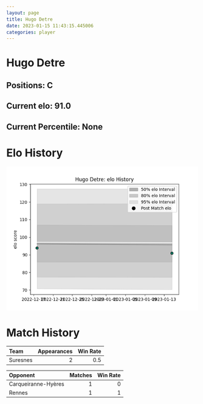 ```yaml
---  
layout: page  
title: Hugo Detre  
date: 2023-01-15 11:43:15.445006  
categories: player  
---
```

# Hugo Detre

## Positions: C

## Current elo: 91.0

## Current Percentile: None

# Elo History


![elo history](history_HugoDetre.png)
# Match History


| Team     |   Appearances |   Win Rate |
|:---------|--------------:|-----------:|
| Suresnes |             2 |        0.5 |

| Opponent            |   Matches |   Win Rate |
|:--------------------|----------:|-----------:|
| Carqueiranne-Hyères |         1 |          0 |
| Rennes              |         1 |          1 |